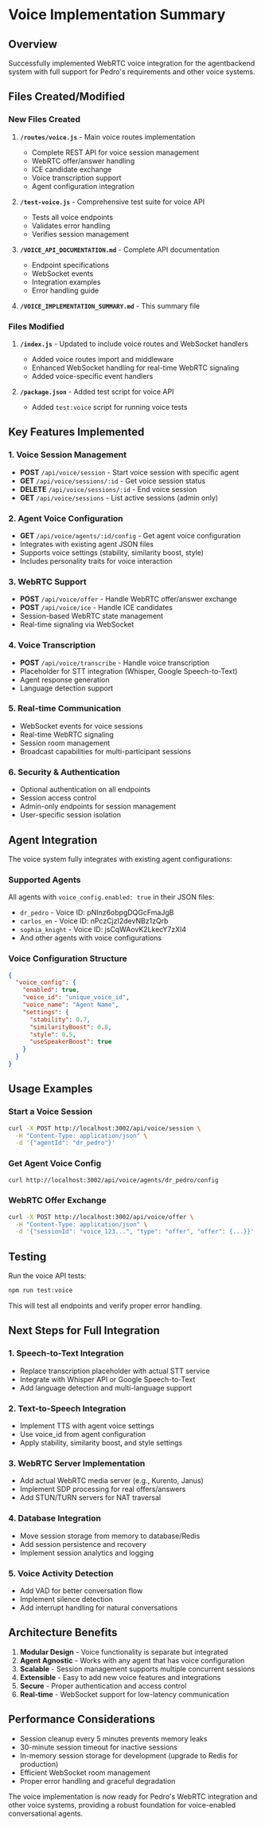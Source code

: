 # Voice Implementation Summary

## Overview

Successfully implemented WebRTC voice integration for the agentbackend system with full support for Pedro's requirements and other voice systems.

## Files Created/Modified

### New Files Created

1. **`/routes/voice.js`** - Main voice routes implementation
   - Complete REST API for voice session management
   - WebRTC offer/answer handling
   - ICE candidate exchange
   - Voice transcription support
   - Agent configuration integration

2. **`/test-voice.js`** - Comprehensive test suite for voice API
   - Tests all voice endpoints
   - Validates error handling
   - Verifies session management

3. **`/VOICE_API_DOCUMENTATION.md`** - Complete API documentation
   - Endpoint specifications
   - WebSocket events
   - Integration examples
   - Error handling guide

4. **`/VOICE_IMPLEMENTATION_SUMMARY.md`** - This summary file

### Files Modified

1. **`/index.js`** - Updated to include voice routes and WebSocket handlers
   - Added voice routes import and middleware
   - Enhanced WebSocket handling for real-time WebRTC signaling
   - Added voice-specific event handlers

2. **`/package.json`** - Added test script for voice API
   - Added `test:voice` script for running voice tests

## Key Features Implemented

### 1. Voice Session Management
- **POST** `/api/voice/session` - Start voice session with specific agent
- **GET** `/api/voice/sessions/:id` - Get voice session status
- **DELETE** `/api/voice/sessions/:id` - End voice session
- **GET** `/api/voice/sessions` - List active sessions (admin only)

### 2. Agent Voice Configuration
- **GET** `/api/voice/agents/:id/config` - Get agent voice configuration
- Integrates with existing agent JSON files
- Supports voice settings (stability, similarity boost, style)
- Includes personality traits for voice interaction

### 3. WebRTC Support
- **POST** `/api/voice/offer` - Handle WebRTC offer/answer exchange
- **POST** `/api/voice/ice` - Handle ICE candidates
- Session-based WebRTC state management
- Real-time signaling via WebSocket

### 4. Voice Transcription
- **POST** `/api/voice/transcribe` - Handle voice transcription
- Placeholder for STT integration (Whisper, Google Speech-to-Text)
- Agent response generation
- Language detection support

### 5. Real-time Communication
- WebSocket events for voice sessions
- Real-time WebRTC signaling
- Session room management
- Broadcast capabilities for multi-participant sessions

### 6. Security & Authentication
- Optional authentication on all endpoints
- Session access control
- Admin-only endpoints for session management
- User-specific session isolation

## Agent Integration

The voice system fully integrates with existing agent configurations:

### Supported Agents
All agents with `voice_config.enabled: true` in their JSON files:
- `dr_pedro` - Voice ID: pNInz6obpgDQGcFmaJgB
- `carlos_en` - Voice ID: nPczCjzI2devNBz1zQrb  
- `sophia_knight` - Voice ID: jsCqWAovK2LkecY7zXl4
- And other agents with voice configurations

### Voice Configuration Structure
```json
{
  "voice_config": {
    "enabled": true,
    "voice_id": "unique_voice_id",
    "voice_name": "Agent Name",
    "settings": {
      "stability": 0.7,
      "similarityBoost": 0.8,
      "style": 0.5,
      "useSpeakerBoost": true
    }
  }
}
```

## Usage Examples

### Start a Voice Session
```bash
curl -X POST http://localhost:3002/api/voice/session \
  -H "Content-Type: application/json" \
  -d '{"agentId": "dr_pedro"}'
```

### Get Agent Voice Config
```bash
curl http://localhost:3002/api/voice/agents/dr_pedro/config
```

### WebRTC Offer Exchange
```bash
curl -X POST http://localhost:3002/api/voice/offer \
  -H "Content-Type: application/json" \
  -d '{"sessionId": "voice_123...", "type": "offer", "offer": {...}}'
```

## Testing

Run the voice API tests:
```bash
npm run test:voice
```

This will test all endpoints and verify proper error handling.

## Next Steps for Full Integration

### 1. Speech-to-Text Integration
- Replace transcription placeholder with actual STT service
- Integrate with Whisper API or Google Speech-to-Text
- Add language detection and multi-language support

### 2. Text-to-Speech Integration  
- Implement TTS with agent voice settings
- Use voice_id from agent configuration
- Apply stability, similarity boost, and style settings

### 3. WebRTC Server Implementation
- Add actual WebRTC media server (e.g., Kurento, Janus)
- Implement SDP processing for real offers/answers
- Add STUN/TURN servers for NAT traversal

### 4. Database Integration
- Move session storage from memory to database/Redis
- Add session persistence and recovery
- Implement session analytics and logging

### 5. Voice Activity Detection
- Add VAD for better conversation flow
- Implement silence detection
- Add interrupt handling for natural conversations

## Architecture Benefits

1. **Modular Design** - Voice functionality is separate but integrated
2. **Agent Agnostic** - Works with any agent that has voice configuration
3. **Scalable** - Session management supports multiple concurrent sessions
4. **Extensible** - Easy to add new voice features and integrations
5. **Secure** - Proper authentication and access control
6. **Real-time** - WebSocket support for low-latency communication

## Performance Considerations

- Session cleanup every 5 minutes prevents memory leaks
- 30-minute session timeout for inactive sessions
- In-memory session storage for development (upgrade to Redis for production)
- Efficient WebSocket room management
- Proper error handling and graceful degradation

The voice implementation is now ready for Pedro's WebRTC integration and other voice systems, providing a robust foundation for voice-enabled conversational agents.